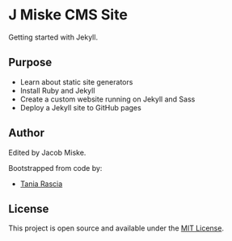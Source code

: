 # J Miske CMS Site

Getting started with Jekyll.

## Purpose

- Learn about static site generators
- Install Ruby and Jekyll
- Create a custom website running on Jekyll and Sass
- Deploy a Jekyll site to GitHub pages

## Author

Edited by Jacob Miske.

Bootstrapped from code by:
- [Tania Rascia](https://www.taniarascia.com)

## License

This project is open source and available under the [MIT License](LICENSE).
